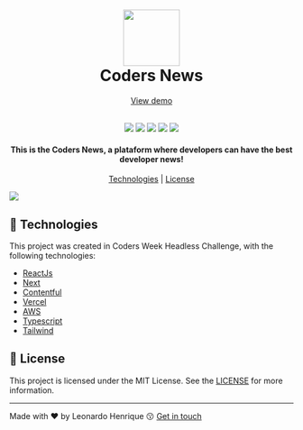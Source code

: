 <h1 align="center">
  <img src="https://i.ibb.co/H4YdyBP/logo-group.png" width="100">
  <br>
  Coders News
</h1>

<p align="center">
  <a href="https://coders-news-leohpc.vercel.app">View demo</a>
</p>

<p align="center">
  <br>
  <img src="https://img.shields.io/github/languages/top/leohpc/coders-news">
  <img src="https://img.shields.io/github/issues/leohpc/coders-news">
  <img src="https://img.shields.io/github/forks/leohpc/coders-news">
  <img src="https://img.shields.io/github/stars/leohpc/coders-news">
  <img src="https://img.shields.io/github/license/leohpc/coders-news">
</p>

<h4 align="center">
  This is the Coders News, a plataform where developers can have the best developer news!
</h4>

<p align="center">
  <a href="#rocket-technologies">Technologies</a> | <a href="#memo-license">License</a>
</p>

<img src="https://i.ibb.co/6RVzYML/screenshot.png">

## :rocket: Technologies

This project was created in Coders Week Headless Challenge, with the following technologies:

- [ReactJs](https://reactjs.org/)
- [Next](https://nextjs.org/)
- [Contentful](https://www.contentful.com/)
- [Vercel](https://vercel.com/)
- [AWS](https://aws.amazon.com/)
- [Typescript](https://www.typescriptlang.org/)
- [Tailwind](https://tailwindcss.com/)

## :memo: License

This project is licensed under the MIT License. See the [LICENSE](https://opensource.org/licenses/MIT) for more information.

---

Made with ❤ by Leonardo Henrique :kissing: [Get in touch](https://opensource.org/licenses/MIT)
